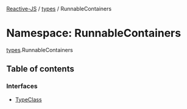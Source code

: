 [Reactive-JS](../README.md) / [types](types.md) / RunnableContainers

# Namespace: RunnableContainers

[types](types.md).RunnableContainers

## Table of contents

### Interfaces

- [TypeClass](../interfaces/types.RunnableContainers.TypeClass.md)
